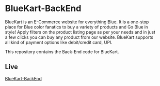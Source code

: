 # BlueKart-BackEnd

BlueKart is an E-Commerce website for everything Blue. It is a one-stop place for Blue color fanatics to buy a variety of products and Go Blue in style! Apply filters on the product listing page as per your needs and in just a few clicks you can buy any product from our website. BlueKart supports all kind of payment options like debit/credit card, UPI.

This repository contains the Back-End code for BlueKart.

## Live
[BlueKart-BackEnd](http://bluekart-back-end.vercel.app/)
